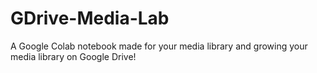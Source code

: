 # GDrive-Media-Lab
A Google Colab notebook made for your media library and growing your media library on Google Drive!
